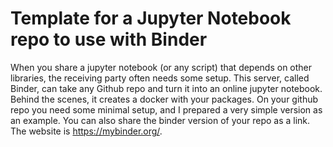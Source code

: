 # Template for a Jupyter Notebook repo to use with Binder

When you share a jupyter notebook (or any script) that depends on other libraries, the receiving party often needs some setup. This server, called Binder, can take any Github repo and turn it into an online jupyter notebook. Behind the scenes, it creates a docker with your packages. On your github repo you need some minimal setup, and I prepared a very simple version as an example. You can also share the binder version of your repo as a link. The website is https://mybinder.org/.

 

